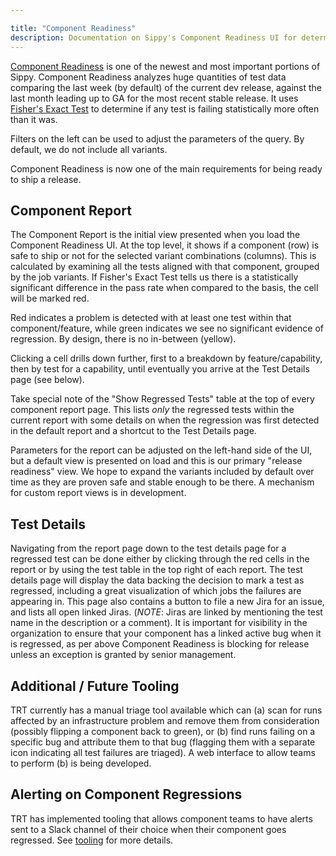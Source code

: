 ```yaml
---

title: "Component Readiness"
description: Documentation on Sippy's Component Readiness UI for determining our ability to ship a release.
---
```


[Component Readiness](https://sippy.dptools.openshift.org/sippy-ng/component_readiness/main) is one of the newest and most important portions of Sippy. Component Readiness analyzes huge quantities of test data comparing the last week (by default) of the current dev release, against the last month leading up to GA for the most recent stable release. It uses [Fisher's Exact Test](https://en.wikipedia.org/wiki/Fisher%27s_exact_test) to determine if any test is failing statistically more often than it was.

Filters on the left can be used to adjust the parameters of the query. By default, we do not include all variants.

Component Readiness is now one of the main requirements for being ready to ship a release.

## Component Report

The Component Report is the initial view presented when you load the Component Readiness UI. At the top level, it shows if a component (row) is safe to ship or not for the selected variant combinations (columns). This is calculated by examining all the tests aligned with that component, grouped by the job variants. If Fisher's Exact Test tells us there is a statistically significant difference in the pass rate when compared to the basis, the cell will be marked red.

Red indicates a problem is detected with at least one test within that component/feature, while green indicates we see no significant evidence of regression. By design, there is no in-between (yellow).

Clicking a cell drills down further, first to a breakdown by feature/capability, then by test for a capability, until eventually you arrive at the Test Details page (see below).

Take special note of the "Show Regressed Tests" table at the top of every component report page. This lists *only* the regressed tests within the current report with some details on when the regression was first detected in the default report and a shortcut to the Test Details page.

Parameters for the report can be adjusted on the left-hand side of the UI, but a default view is presented on load and this is our primary "release readiness" view. We hope to expand the variants included by default over time as they are proven safe and stable enough to be there. A mechanism for custom report views is in development.

## Test Details

Navigating from the report page down to the test details page for a regressed test can be done either by clicking through the red cells in the report or by using the test table in the top right of each report. The test details page will display the data backing the decision to mark a test as regressed, including a great visualization of which jobs the failures are appearing in. This page also contains a button to file a new Jira for an issue, and lists all open linked Jiras. (*NOTE*: Jiras are linked by mentioning the test name in the description or a comment). It is important for visibility in the organization to ensure that your component has a linked active bug when it is regressed, as per above Component Readiness is blocking for release unless an exception is granted by senior management.

## Additional / Future Tooling

TRT currently has a manual triage tool available which can (a) scan for runs affected by an infrastructure problem and remove them from consideration (possibly flipping a component back to green), or (b) find runs failing on a specific bug and attribute them to that bug (flagging them with a separate icon indicating all test failures are triaged). A web interface to allow teams to perform (b) is being developed.

## Alerting on Component Regressions

TRT has implemented tooling that allows component teams to have alerts sent to a Slack channel of their choice when their component goes regressed. See [tooling](./tooling.md) for more details.


